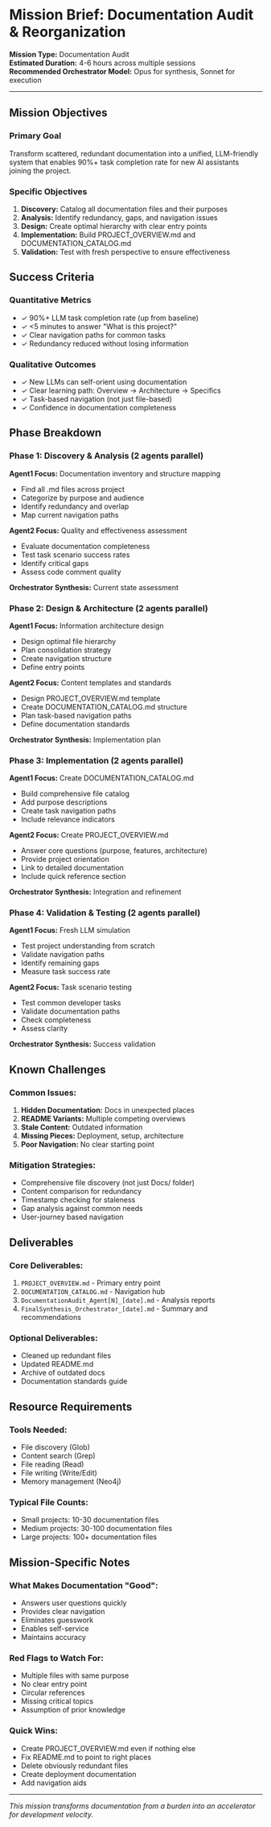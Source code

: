 # Mission Brief: Documentation Audit & Reorganization

**Mission Type:** Documentation Audit  
**Estimated Duration:** 4-6 hours across multiple sessions  
**Recommended Orchestrator Model:** Opus for synthesis, Sonnet for execution

---

## Mission Objectives

### Primary Goal
Transform scattered, redundant documentation into a unified, LLM-friendly system that enables 90%+ task completion rate for new AI assistants joining the project.

### Specific Objectives
1. **Discovery:** Catalog all documentation files and their purposes
2. **Analysis:** Identify redundancy, gaps, and navigation issues  
3. **Design:** Create optimal hierarchy with clear entry points
4. **Implementation:** Build PROJECT_OVERVIEW.md and DOCUMENTATION_CATALOG.md
5. **Validation:** Test with fresh perspective to ensure effectiveness

## Success Criteria

### Quantitative Metrics
- ✓ 90%+ LLM task completion rate (up from baseline)
- ✓ <5 minutes to answer "What is this project?"
- ✓ Clear navigation paths for common tasks
- ✓ Redundancy reduced without losing information

### Qualitative Outcomes
- ✓ New LLMs can self-orient using documentation
- ✓ Clear learning path: Overview → Architecture → Specifics
- ✓ Task-based navigation (not just file-based)
- ✓ Confidence in documentation completeness

## Phase Breakdown

### Phase 1: Discovery & Analysis (2 agents parallel)
**Agent1 Focus:** Documentation inventory and structure mapping
- Find all .md files across project
- Categorize by purpose and audience  
- Identify redundancy and overlap
- Map current navigation paths

**Agent2 Focus:** Quality and effectiveness assessment
- Evaluate documentation completeness
- Test task scenario success rates
- Identify critical gaps
- Assess code comment quality

**Orchestrator Synthesis:** Current state assessment

### Phase 2: Design & Architecture (2 agents parallel)
**Agent1 Focus:** Information architecture design
- Design optimal file hierarchy
- Plan consolidation strategy
- Create navigation structure
- Define entry points

**Agent2 Focus:** Content templates and standards
- Design PROJECT_OVERVIEW.md template
- Create DOCUMENTATION_CATALOG.md structure
- Plan task-based navigation paths
- Define documentation standards

**Orchestrator Synthesis:** Implementation plan

### Phase 3: Implementation (2 agents parallel)
**Agent1 Focus:** Create DOCUMENTATION_CATALOG.md
- Build comprehensive file catalog
- Add purpose descriptions
- Create task navigation paths
- Include relevance indicators

**Agent2 Focus:** Create PROJECT_OVERVIEW.md
- Answer core questions (purpose, features, architecture)
- Provide project orientation
- Link to detailed documentation
- Include quick reference section

**Orchestrator Synthesis:** Integration and refinement

### Phase 4: Validation & Testing (2 agents parallel)
**Agent1 Focus:** Fresh LLM simulation
- Test project understanding from scratch
- Validate navigation paths
- Identify remaining gaps
- Measure task success rate

**Agent2 Focus:** Task scenario testing
- Test common developer tasks
- Validate documentation paths
- Check completeness
- Assess clarity

**Orchestrator Synthesis:** Success validation

## Known Challenges

### Common Issues:
1. **Hidden Documentation:** Docs in unexpected places
2. **README Variants:** Multiple competing overviews
3. **Stale Content:** Outdated information
4. **Missing Pieces:** Deployment, setup, architecture
5. **Poor Navigation:** No clear starting point

### Mitigation Strategies:
- Comprehensive file discovery (not just Docs/ folder)
- Content comparison for redundancy
- Timestamp checking for staleness
- Gap analysis against common needs
- User-journey based navigation

## Deliverables

### Core Deliverables:
1. `PROJECT_OVERVIEW.md` - Primary entry point
2. `DOCUMENTATION_CATALOG.md` - Navigation hub
3. `DocumentationAudit_Agent[N]_[date].md` - Analysis reports
4. `FinalSynthesis_Orchestrator_[date].md` - Summary and recommendations

### Optional Deliverables:
- Cleaned up redundant files
- Updated README.md
- Archive of outdated docs
- Documentation standards guide

## Resource Requirements

### Tools Needed:
- File discovery (Glob)
- Content search (Grep)
- File reading (Read)
- File writing (Write/Edit)
- Memory management (Neo4j)

### Typical File Counts:
- Small projects: 10-30 documentation files
- Medium projects: 30-100 documentation files
- Large projects: 100+ documentation files

## Mission-Specific Notes

### What Makes Documentation "Good":
- Answers user questions quickly
- Provides clear navigation
- Eliminates guesswork
- Enables self-service
- Maintains accuracy

### Red Flags to Watch For:
- Multiple files with same purpose
- No clear entry point
- Circular references
- Missing critical topics
- Assumption of prior knowledge

### Quick Wins:
- Create PROJECT_OVERVIEW.md even if nothing else
- Fix README.md to point to right places
- Delete obviously redundant files
- Create deployment documentation
- Add navigation aids

---

*This mission transforms documentation from a burden into an accelerator for development velocity.*